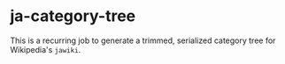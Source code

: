 
# ja-category-tree

This is a recurring job to generate a trimmed, serialized category tree for Wikipedia's `jawiki`.
